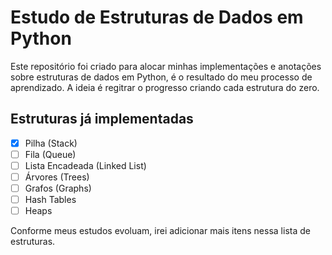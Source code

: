 # Estudo de Estruturas de Dados em Python

Este repositório foi criado para alocar minhas implementações e anotações sobre estruturas de dados em Python, é o resultado do meu processo de aprendizado. A ideia é regitrar o progresso criando cada estrutura do zero.

## Estruturas já implementadas

- [X] Pilha (Stack)
- [ ] Fila (Queue)
- [ ] Lista Encadeada (Linked List)
- [ ] Árvores (Trees)
- [ ] Grafos (Graphs)
- [ ] Hash Tables
- [ ] Heaps

Conforme meus estudos evoluam, irei adicionar mais itens nessa lista de estruturas.
